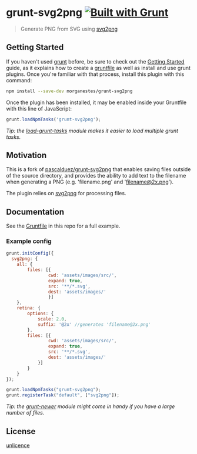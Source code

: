# grunt-svg2png [![Built with Grunt](https://cdn.gruntjs.com/builtwith.png)](http://gruntjs.com/)

> Generate PNG from SVG using [svg2png](https://github.com/domenic/svg2png)


## Getting Started

If you haven't used [grunt][] before, be sure to check out the [Getting Started][] guide, as it explains how to create a [gruntfile][Getting Started] as well as install and use grunt plugins. Once you're familiar with that process, install this plugin with this command:

```sh
npm install --save-dev morganestes/grunt-svg2png
```

Once the plugin has been installed, it may be enabled inside your Gruntfile with this line of JavaScript:

```js
grunt.loadNpmTasks('grunt-svg2png');
```

*Tip: the [load-grunt-tasks](https://github.com/sindresorhus/load-grunt-tasks) module makes it easier to load multiple grunt tasks.*


[grunt]: http://gruntjs.com
[Getting Started]: https://github.com/gruntjs/grunt/wiki/Getting-started


## Motivation
This is a fork of [pascalduez/grunt-svg2png](https://github.com/pascalduez/grunt-svg2png) that enables saving files outside
of the source directory, and provides the ability to add text to the filename when generating a PNG (e.g. 'filename.png' and 'filename@2x.png').

The plugin relies on [svg2png](https://github.com/domenic/svg2png) for processing files.

## Documentation
See the [Gruntfile](Gruntfile.js) in this repo for a full example.

### Example config

```js
grunt.initConfig({
  svg2png: {
	all: {
		files: [{
				cwd: 'assets/images/src/',
				expand: true,
				src: '**/*.svg',
				dest: 'assets/images/'
				}]
	},
	retina: {
		options: {
			scale: 2.0,
			suffix: '@2x' //generates 'filename@2x.png'
		},
		files: [{
				cwd: 'assets/images/src/',
				expand: true,
				src: '**/*.svg',
				dest: 'assets/images/'
			}]
		}
	}
});

grunt.loadNpmTasks("grunt-svg2png");
grunt.registerTask("default", ["svg2png"]);
```

*Tip: the [grunt-newer](https://github.com/tschaub/grunt-newer) module might come in handy if you have a large number of files.*

## License

[unlicence](UNLICENSE)
